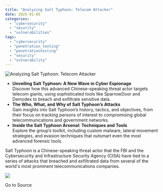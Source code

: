 ```yaml
---
title: "Analyzing Salt Typhoon: Telecom Attacker"
date: 2025-01-05
categories: 
  - "cybersecurity"
  - "security"
  - "vulnerabilities"
tags: 
  - "cybersecurity"
  - "penetration_testing"
  - "penetrationtesting"
  - "security"
  - "vulnerability"
---
```


![Analyzing Salt Typhoon: Telecom Attacker](https://www.trustwave.com/hubfs/Blogs/Trustwave_Blog/Headers/TyphoonSalt-Blog-Header.jpg)

- **Unveiling Salt Typhoon: A New Wave in Cyber Espionage**  
    Discover how this advanced Chinese-speaking threat actor targets telecom giants, using sophisticated tools like SparrowDoor and Demodex to breach and exfiltrate sensitive data.
- **The Who, What, and Why of Salt Typhoon’s Attacks**  
    Gain insights into Salt Typhoon’s history, tactics, and objectives, from their focus on tracking persons of interest to compromising global telecommunications and government networks.
- **Inside the Salt Typhoon Arsenal: Techniques and Tools**  
    Explore the group’s toolkit, including custom malware, lateral movement strategies, and evasion techniques that outsmart even the most advanced forensic tools.

Salt Typhoon is a Chinese-speaking threat actor that the FBI and the Cybersecurity and Infrastructure Security Agency (CISA) have tied to a series of attacks that breached and exfiltrated data from several of the world's most prominent telecommunications companies.

![](https://track.hubspot.com/__ptq.gif?a=21158977&k=14&r=https%3A%2F%2Fwww.trustwave.com%2Fen-us%2Fresources%2Fblogs%2Ftrustwave-blog%2Fanalyzing-salt-typhoon-telecom-attacker%2F&bu=https%253A%252F%252Fwww.trustwave.com%252Fen-us%252Fresources%252Fblogs%252Ftrustwave-blog&bvt=rss)

Go to Source
